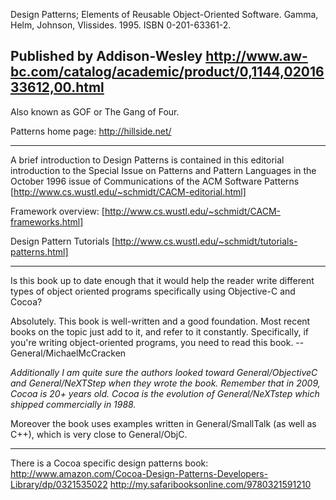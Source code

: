 Design Patterns; Elements of Reusable Object-Oriented Software. Gamma, Helm, Johnson, Vlissides. 1995. ISBN 0-201-63361-2.

Published by Addison-Wesley
http://www.aw-bc.com/catalog/academic/product/0,1144,0201633612,00.html
----
Also known as GOF or The Gang of Four.


Patterns home page:  http://hillside.net/

----

A brief introduction to Design Patterns is contained in this editorial introduction to the Special Issue on Patterns and Pattern Languages in the October 1996 issue of Communications of the ACM
Software Patterns [http://www.cs.wustl.edu/~schmidt/CACM-editorial.html]

Framework overview:  [http://www.cs.wustl.edu/~schmidt/CACM-frameworks.html]

Design Pattern Tutorials [http://www.cs.wustl.edu/~schmidt/tutorials-patterns.html]

----

Is this book up to date enough that it would help the reader write different types of object oriented programs specifically using Objective-C and Cocoa?

Absolutely. This book is well-written and a good foundation. Most recent books on the topic just add to it, and refer to it constantly. Specifically, if you're writing object-oriented programs, you need to read this book. -- General/MichaelMcCracken

*Additionally I am quite sure the authors looked toward General/ObjectiveC and General/NeXTStep when they wrote the book. Remember that in 2009, Cocoa is 20+ years old.  Cocoa is the evolution of General/NeXTstep which shipped commercially in 1988.*

Moreover the book uses examples written in General/SmallTalk (as well as C++), which is very close to General/ObjC.

----

There is a Cocoa specific design patterns book: 
http://www.amazon.com/Cocoa-Design-Patterns-Developers-Library/dp/0321535022
http://my.safaribooksonline.com/9780321591210